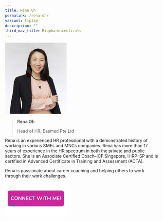 ```yaml
---
title: Rena Oh
permalink: /rena-oh/
variant: tiptap
description: ""
third_nav_title: Biopharmaceuticals
---
```

<blockquote>
<p></p>
</blockquote>
<div class="isomer-image-wrapper">
<img style="width: 40%;" height="auto" width="100%" alt="" src="/images/Profile Photos/Rena_Oh_1_2.jpg">
</div>
<blockquote>
<p></p>
<p><strong>Rena Oh</strong>
</p>
<p>Head of HR, Easmed Pte Ltd</p>
</blockquote>
<p>Rena is an experienced HR professional with a demonstrated history of
working in various SMEs and MNCs companies. Rena has more than 17 years
of experience in the HR spectrum in both the private and public sectors.
She is an Associate Certified Coach–ICF Singapore, IHRP–SP and is certified
in Advanced Certificate in Training and Assessment (ACTA).</p>
<p>Rena is passionate about career coaching and helping others to work through
their work challenges.</p>
<p></p>
<p></p><a class="isomer-image-wrapper" href="https://form.gov.sg/677f3aeb591c8c2780f0a744"><img style="width: 40%;" height="auto" width="100%" alt="" src="/images/CONNECT_WITH_ME.png"></a>
<p></p>
